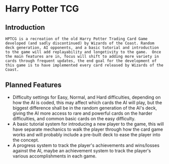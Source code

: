 Harry Potter TCG
================

Introduction
------------
    HPTCG is a recreation of the old Harry Potter Trading Card Game developed (and sadly discontinued) by Wizards of the Coast. Random deck generation, AI opponents, and a basic tutorial and introduction to the game will add replayability and longetivity to the game.  Once the main features are in, focus will shift to adding more variety in cards through frequent updates, the end goal for the development of this game is to have implemented every card released by Wizards of the Coast.

Planned Features
----------------
* Difficulty settings for Easy, Normal, and Hard difficulties, depending on how the AI is coded, this may affect which cards the AI will play, but the biggest difference shall be in the random generation of the AI's deck, giving the AI more access to rare and powerful cards on the harder difficulties, and common basic cards on the easy difficulty.
* A basic tutorial system for introducing a new player to the game, this will have separate mechanics to walk the player through how the card game works and will probably include a pre-built deck to ease the player into the concept.
* A progress system to track the player's achievements and wins/losses against the AI, maybe an achievement system to track the player's various accomplishments in each game.
